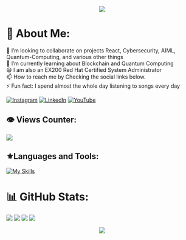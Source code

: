 <p align="center">
     <img src="https://capsule-render.vercel.app/api?type=waving&height=150&section=header&theme=gruvbox"/>
</p>

# 💫 About Me:
🤝 I’m looking to collaborate on projects React, Cybersecurity, AIML, Quantum-Computing, and various other things <br>🌱 I’m currently learning about Blockchain and Quantum Computing <br>😄 I am also an EX200 Red Hat Certified System Administrator<br>📫 How to reach me by Checking the social links below.<br>⚡ Fun fact: I spend almost the whole day listening to songs every day

[![Instagram](https://img.shields.io/badge/Instagram-%23E4405F.svg?logo=Instagram&logoColor=white&style=for-the-badge)](https://instagram.com/navaneetrrao) [![LinkedIn](https://img.shields.io/badge/LinkedIn-%230077B5.svg?logo=linkedin&logoColor=white&style=for-the-badge)](https://linkedin.com/in/navaneet-r-rao) [![YouTube](https://img.shields.io/badge/YouTube-%23FF0000.svg?logo=YouTube&logoColor=white&style=for-the-badge)](https://youtube.com/@navaneetrrao) 

## 👁️ Views Counter:
![](https://komarev.com/ghpvc/?username=navaneet-rao&color=378805&style=for-the-badge)

## ⚜️Languages and Tools:
[![My Skills](https://skills.thijs.gg/icons?i=html,css,tailwind,js,react,vite,ts,next,expressjs,nodejs,mongodb,firebase,md,git,github,vscode,jest,postman,docker,redhat,openshift,neovim,lua,java)](#)

# 📊 GitHub Stats:
![](https://github-readme-stats.vercel.app/api?username=navaneet-rao&theme=gruvbox&hide_border=true&include_all_commits=true&count_private=true) ![](https://github-readme-stats.vercel.app/api/top-langs/?username=navaneet-rao&theme=gruvbox&hide_border=true&include_all_commits=true&count_private=true&layout=donut) ![](https://quotes-github-readme.vercel.app/api?type=horizontal&theme=gruvbox) ![](https://github-readme-streak-stats.herokuapp.com/?user=navaneet-rao&theme=gruvbox&hide_border=true) 



                                                                                            


<p align="center">
     <img src="https://capsule-render.vercel.app/api?type=waving&height=150&section=footer&theme=gruvbox"/>
</p>
